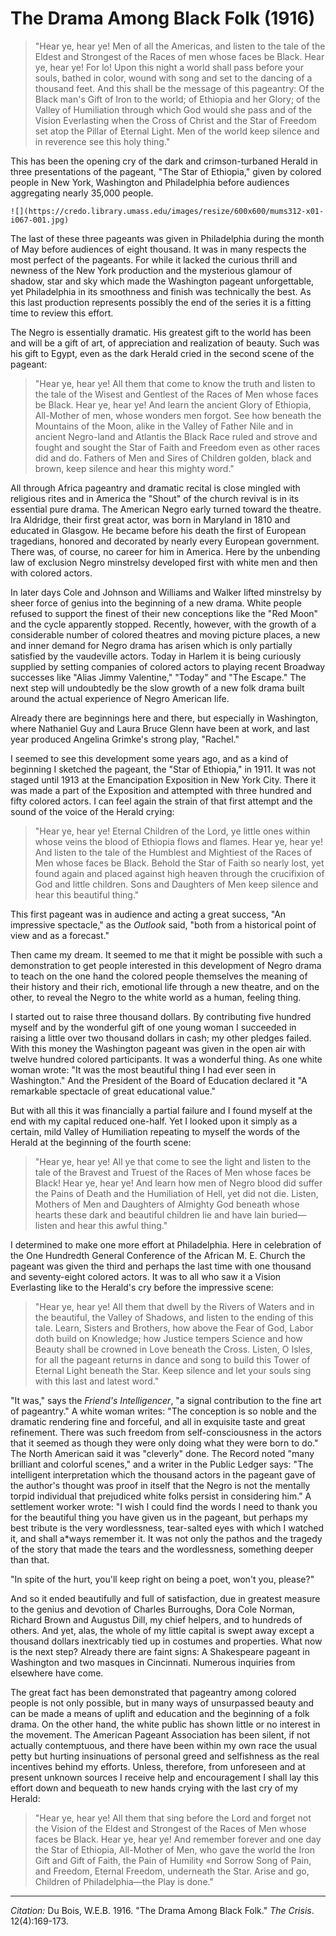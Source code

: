 # The Drama Among Black Folk (1916)

> "Hear ye, hear ye! Men of all the Americas, and listen to the tale of the Eldest and Strongest of the Races of men whose faces be Black. Hear ye, hear ye! For lo! Upon this night a world shall pass before your souls, bathed in color, wound with song and set to the dancing of a thousand feet. And this shall be the message of this pageantry: Of the Black man's Gift of Iron to the world; of Ethiopia and her Glory; of the Valley of Humiliation through which God would she pass and of the Vision Everlasting when the Cross of Christ and the Star of Freedom set atop the Pillar of Eternal Light. Men of the world keep silence and in reverence see this holy thing."

This has been the opening cry of the dark and crimson-turbaned Herald in three presentations of the pageant, "The Star of Ethiopia," given by colored people in New York, Washington and Philadelphia before audiences aggregating nearly 35,000 people.

```{margin}
![](https://credo.library.umass.edu/images/resize/600x600/mums312-x01-i067-001.jpg)
```

The last of these three pageants was given in Philadelphia during the month of May before audiences of eight thousand. It was in many respects the most perfect of the pageants. For while it lacked the curious thrill and newness of the New York production and the mysterious glamour of shadow, star and sky which made the Washington pageant unforgettable, yet Philadelphia in its smoothness and finish was technically the best. As this last production represents possibly the end of the series it is a fitting time to review this effort.

The Negro is essentially dramatic. His greatest gift to the world has been and will be a gift of art, of appreciation and realization of beauty. Such was his gift to Egypt, even as the dark Herald cried in the second scene of the pageant:

> "Hear ye, hear ye! All them that come to know the truth and listen to the tale of the Wisest and Gentlest of the Races of Men whose faces be Black. Hear ye, hear ye! And learn the ancient Glory of Ethiopia, All-Mother of men, whose wonders men forgot. See how beneath the Mountains of the Moon, alike in the Valley of Father Nile and in ancient Negro-land and Atlantis the Black Race ruled and strove and fought and sought the Star of Faith and Freedom even as other races did and do. Fathers of Men and Sires of Children golden, black and brown, keep silence and hear this mighty word."

All through Africa pageantry and dramatic recital is close mingled with religious rites and in America the "Shout" of the church revival is in its essential pure drama. The American Negro early turned toward the theatre. Ira Aldridge, their first great actor, was born in Maryland in 1810 and educated in Glasgow. He became before his death the first of European tragedians, honored and decorated by nearly every European government. There was, of course, no career for him in America. Here by the unbending law of exclusion Negro minstrelsy developed first with white men and then with colored actors.

In later days Cole and Johnson and Williams and Walker lifted minstrelsy by sheer force of genius into the beginning of a new drama. White people refused to support the finest of their new conceptions like the "Red Moon" and the cycle apparently stopped. Recently, however, with the growth of a considerable number of colored theatres and moving picture places, a new and inner demand for Negro drama has arisen which is only partially satisfied by the vaudeville actors. Today in Harlem it is being curiously supplied by setting companies of colored actors to playing recent Broadway successes like "Alias Jimmy Valentine," "Today" and "The Escape." The next step will undoubtedly be the slow growth of a new folk drama built around the actual experience of Negro American life.

Already there are beginnings here and there, but especially in Washington, where Nathaniel Guy and Laura Bruce Glenn have been at work, and last year produced Angelina Grimke's strong play, "Rachel."

I seemed to see this development some years ago, and as a kind of beginning I sketched the pageant, the "Star of Ethiopia," in 1911. It was not staged until 1913 at the Emancipation Exposition in New York City. There it was made a part of the Exposition and attempted with three hundred and fifty colored actors. I can feel again the strain of that first attempt and the sound of the voice of the Herald crying:

> "Hear ye, hear ye! Eternal Children of the Lord, ye little ones within whose veins the blood of Ethiopia flows and flames. Hear ye, hear ye! And listen to the tale of the Humblest and Mightiest of the Races of Men whose faces be Black. Behold the Star of Faith so nearly lost, yet found again and placed against high heaven through the crucifixion of God and little children. Sons and Daughters of Men keep silence and hear this beautiful thing."

This first pageant was in audience and acting a great success, "An impressive spectacle," as the *Outlook* said, "both from a historical point of view and as a forecast."

 Then came my dream. It seemed to me that it might be possible with such a demonstration to get people interested in this development of Negro drama to teach on the one hand the colored people themselves the meaning of their history and their rich, emotional life through a new theatre, and on the other, to reveal the Negro to the white world as a human, feeling thing.

I started out to raise three thousand dollars. By contributing five hundred myself and by the wonderful gift of one young woman I succeeded in raising a little over two thousand dollars in cash; my other pledges failed. With this money the Washington pageant was given in the open air with twelve hundred colored participants. It was a wonderful thing. As one white woman wrote: "It was the most beautiful thing I had ever seen in Washington." And the President of the Board of Education declared it "A remarkable spectacle of great educational value."

But with all this it was financially a partial failure and I found myself at the end with my capital reduced one-half. Yet I looked upon it simply as a certain, mild Valley of Humiliation repeating to myself the words of the Herald at the beginning of the fourth scene:

> "Hear ye, hear ye! All ye that come to see the light and listen to the tale of the Bravest and Truest of the Races of Men whose faces be Black! Hear ye, hear ye! And learn how men of Negro blood did suffer the Pains of Death and the Humiliation of Hell, yet did not die. Listen, Mothers of Men and Daughters of Almighty God beneath whose hearts these dark and beautiful children lie and have lain buried— listen and hear this awful thing."

I determined to make one more effort at Philadelphia. Here in celebration of the One Hundredth General Conference of the African M. E. Church the pageant was given the third and perhaps the last time with one thousand and seventy-eight colored actors. It was to all who saw it a Vision Everlasting like to the Herald's cry before the impressive scene:

> "Hear ye, hear ye! All them that dwell by the Rivers of Waters and in the beautiful, the Valley of Shadows, and listen to the ending of this tale. Learn, Sisters and Brothers, how above the Fear of God, Labor doth build on Knowledge; how Justice tempers Science and how Beauty shall be crowned in Love beneath the Cross. Listen, O Isles, for all the pageant returns in dance and song to build this Tower of Eternal Light beneath the Star. Keep silence and let your souls sing with this last and latest word."

"It was," says the *Friend's Intelligencer*, "a signal contribution to the fine art of pageantry." A white woman writes: "The conception is so noble and the dramatic rendering fine and forceful, and all in exquisite taste and great refinement. There was such freedom from self-consciousness in the actors that it seemed as though they were only doing what they were born to do." The North American said it was "cleverly" done. The Record noted "many brilliant and colorful scenes," and a writer in the Public Ledger says: "The intelligent interpretation which the thousand actors in the pageant gave of the author's thought was proof in itself that the Negro is not the mentally torpid individual that prejudiced white folks persist in considering him." A settlement worker wrote: "I wish I could find the words I need to thank you for the beautiful thing you have given us in the pageant, but perhaps my best tribute is the very wordlessness, tear-salted eyes with which I watched it, and shall a*ways remember it. It was not only the pathos and the tragedy of the story that made the tears and the wordlessness, something deeper than that.

 "In spite of the hurt, you'll keep right on being a poet, won't you, please?"

And so it ended beautifully and full of satisfaction, due in greatest measure to the genius and devotion of Charles Burroughs, Dora Cole Norman, Richard Brown and Augustus Dill, my chief helpers, and to hundreds of others. And yet, alas, the whole of my little capital is swept away except a thousand dollars inextricably tied up in costumes and properties. What now is the next step? Already there are faint signs: A Shakespeare pageant in Washington and two masques in Cincinnati. Numerous inquiries from elsewhere have come.

 The great fact has been demonstrated that pageantry among colored people is not only possible, but in many ways of unsurpassed beauty and can be made a means of uplift and education and the beginning of a folk drama. On the other hand, the white public has shown little or no interest in the movement. The American Pageant Association has been silent, if not actually contemptuous, and there have been within my own race the usual petty but hurting insinuations of personal greed and selfishness as the real incentives behind my efforts. Unless, therefore, from unforeseen and at present unknown sources I receive help and encouragement I shall lay this effort down and bequeath to new hands crying with the last cry of my Herald:

> "Hear ye, hear ye! All them that sing before the Lord and forget not the Vision of the Eldest and Strongest of the Races of Men whose faces be Black. Hear ye, hear ye! And remember forever and one day the Star of Ethiopia, All-Mother of Men, who gave the world the Iron Gift and Gift of Faith, the Pain of Humility «nd Sorrow Song of Pain, and Freedom, Eternal Freedom, underneath the Star. Arise and go, Children of Philadelphia—the Play is done."

______________
*Citation:* Du Bois, W.E.B. 1916. "The Drama Among Black Folk." *The Crisis*. 12(4):169-173.
